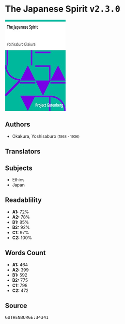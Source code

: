 # The Japanese Spirit <kbd>v2.3.0</kbd>

![](./cover.medium.jpg "")

## Authors


 - Okakura, Yoshisaburo <small>(1868 - 1936)</small>

## Translators



## Subjects


 - Ethics
 - Japan

## Readablility


 - **A1:** 72%
 - **A2:** 78%
 - **B1:** 85%
 - **B2:** 92%
 - **C1:** 97%
 - **C2:** 100%

## Words Count


 - **A1:** 464
 - **A2:** 399
 - **B1:** 592
 - **B2:** 775
 - **C1:** 798
 - **C2:** 472

## Source


<kbd>GUTHENBURGE:34341</kbd>
